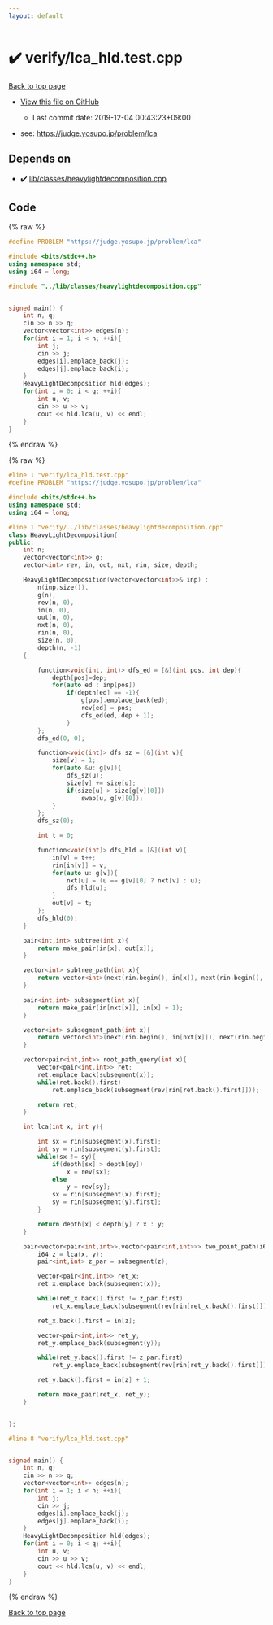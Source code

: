 ```yaml
---
layout: default
---
```


<!-- mathjax config similar to math.stackexchange -->
<script type="text/javascript" async
  src="https://cdnjs.cloudflare.com/ajax/libs/mathjax/2.7.5/MathJax.js?config=TeX-MML-AM_CHTML">
</script>
<script type="text/x-mathjax-config">
  MathJax.Hub.Config({
    TeX: { equationNumbers: { autoNumber: "AMS" }},
    tex2jax: {
      inlineMath: [ ['$','$'] ],
      processEscapes: true
    },
    "HTML-CSS": { matchFontHeight: false },
    displayAlign: "left",
    displayIndent: "2em"
  });
</script>

<script type="text/javascript" src="https://cdnjs.cloudflare.com/ajax/libs/jquery/3.4.1/jquery.min.js"></script>
<script src="https://cdn.jsdelivr.net/npm/jquery-balloon-js@1.1.2/jquery.balloon.min.js" integrity="sha256-ZEYs9VrgAeNuPvs15E39OsyOJaIkXEEt10fzxJ20+2I=" crossorigin="anonymous"></script>
<script type="text/javascript" src="../../assets/js/copy-button.js"></script>
<link rel="stylesheet" href="../../assets/css/copy-button.css" />


# :heavy_check_mark: verify/lca_hld.test.cpp

<a href="../../index.html">Back to top page</a>

* <a href="{{ site.github.repository_url }}/blob/master/verify/lca_hld.test.cpp">View this file on GitHub</a>
    - Last commit date: 2019-12-04 00:43:23+09:00


* see: <a href="https://judge.yosupo.jp/problem/lca">https://judge.yosupo.jp/problem/lca</a>


## Depends on

* :heavy_check_mark: <a href="../../library/lib/classes/heavylightdecomposition.cpp.html">lib/classes/heavylightdecomposition.cpp</a>


## Code

<a id="unbundled"></a>
{% raw %}
```cpp
#define PROBLEM "https://judge.yosupo.jp/problem/lca"

#include <bits/stdc++.h>
using namespace std;
using i64 = long;

#include "../lib/classes/heavylightdecomposition.cpp"


signed main() {
    int n, q;
    cin >> n >> q;
    vector<vector<int>> edges(n);
    for(int i = 1; i < n; ++i){
        int j;
        cin >> j;
        edges[i].emplace_back(j);
        edges[j].emplace_back(i);
    }
    HeavyLightDecomposition hld(edges);
    for(int i = 0; i < q; ++i){
        int u, v;
        cin >> u >> v;
        cout << hld.lca(u, v) << endl;
    }
}


```
{% endraw %}

<a id="bundled"></a>
{% raw %}
```cpp
#line 1 "verify/lca_hld.test.cpp"
#define PROBLEM "https://judge.yosupo.jp/problem/lca"

#include <bits/stdc++.h>
using namespace std;
using i64 = long;

#line 1 "verify/../lib/classes/heavylightdecomposition.cpp"
class HeavyLightDecomposition{
public:
    int n;
    vector<vector<int>> g;
    vector<int> rev, in, out, nxt, rin, size, depth;

    HeavyLightDecomposition(vector<vector<int>>& inp) :
        n(inp.size()),
        g(n),
        rev(n, 0),
        in(n, 0),
        out(n, 0),
        nxt(n, 0),
        rin(n, 0),
        size(n, 0),
        depth(n, -1)
    {

        function<void(int, int)> dfs_ed = [&](int pos, int dep){
            depth[pos]=dep;
            for(auto ed : inp[pos])
                if(depth[ed] == -1){
                    g[pos].emplace_back(ed);
                    rev[ed] = pos;
                    dfs_ed(ed, dep + 1);
                }
        };
        dfs_ed(0, 0);

        function<void(int)> dfs_sz = [&](int v){
            size[v] = 1;
            for(auto &u: g[v]){
                dfs_sz(u);
                size[v] += size[u];
                if(size[u] > size[g[v][0]])
                    swap(u, g[v][0]);
            }
        };
        dfs_sz(0);

        int t = 0;

        function<void(int)> dfs_hld = [&](int v){
            in[v] = t++;
            rin[in[v]] = v;
            for(auto u: g[v]){
                nxt[u] = (u == g[v][0] ? nxt[v] : u);
                dfs_hld(u);
            }
            out[v] = t;
        };
        dfs_hld(0);
    }

    pair<int,int> subtree(int x){
        return make_pair(in[x], out[x]);
    }

    vector<int> subtree_path(int x){
        return vector<int>(next(rin.begin(), in[x]), next(rin.begin(), out[x]));
    }

    pair<int,int> subsegment(int x){
        return make_pair(in[nxt[x]], in[x] + 1);
    }

    vector<int> subsegment_path(int x){
        return vector<int>(next(rin.begin(), in[nxt[x]]), next(rin.begin(), in[x] + 1));
    }

    vector<pair<int,int>> root_path_query(int x){
        vector<pair<int,int>> ret;
        ret.emplace_back(subsegment(x));
        while(ret.back().first)
            ret.emplace_back(subsegment(rev[rin[ret.back().first]]));

        return ret;
    }

    int lca(int x, int y){

        int sx = rin[subsegment(x).first];
        int sy = rin[subsegment(y).first];
        while(sx != sy){
            if(depth[sx] > depth[sy])
                x = rev[sx];
            else
                y = rev[sy];
            sx = rin[subsegment(x).first];
            sy = rin[subsegment(y).first];
        }

        return depth[x] < depth[y] ? x : y;
    }

    pair<vector<pair<int,int>>,vector<pair<int,int>>> two_point_path(i64 x, i64 y){
        i64 z = lca(x, y);
        pair<int,int> z_par = subsegment(z);

        vector<pair<int,int>> ret_x;
        ret_x.emplace_back(subsegment(x));

        while(ret_x.back().first != z_par.first)
            ret_x.emplace_back(subsegment(rev[rin[ret_x.back().first]]));

        ret_x.back().first = in[z];

        vector<pair<int,int>> ret_y;
        ret_y.emplace_back(subsegment(y));

        while(ret_y.back().first != z_par.first)
            ret_y.emplace_back(subsegment(rev[rin[ret_y.back().first]]));

        ret_y.back().first = in[z] + 1;

        return make_pair(ret_x, ret_y);
    }


};

#line 8 "verify/lca_hld.test.cpp"


signed main() {
    int n, q;
    cin >> n >> q;
    vector<vector<int>> edges(n);
    for(int i = 1; i < n; ++i){
        int j;
        cin >> j;
        edges[i].emplace_back(j);
        edges[j].emplace_back(i);
    }
    HeavyLightDecomposition hld(edges);
    for(int i = 0; i < q; ++i){
        int u, v;
        cin >> u >> v;
        cout << hld.lca(u, v) << endl;
    }
}


```
{% endraw %}

<a href="../../index.html">Back to top page</a>

